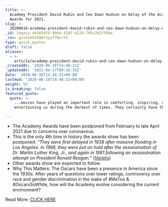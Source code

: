 ```yaml
---
title: >-
  Academy President David Rubin and Ceo Dawn Hudson on Delay of the Academy
  Awards for 2021.
slug: >-
  20200616-academy-president-david-rubin-and-ceo-dawn-hudson-on-delay-of-the-academy-awards-for-2021
_id: legacy-44365dfd-9b64-418f-b12d-795c2b2ff6be
_rev: gzsIxkhSGQWrSyyf7Hcr53
type: quick_quotes
draft: false
aliases:
  - >-
    article/academy-president-david-rubin-and-ceo-dawn-hudson-on-delay-of-the-academy-awards-for-2021/
_createdAt: '2020-06-16T14:48:31Z'
_updatedAt: '2021-04-17T09:16:35Z'
date: '2020-06-16T14:48:31+00:00'
lastmod: '2020-06-16T14:48:31+00:00'
weight: 50
is_breaking: false
featured_quote:
  quote: >-
    ...movies have played an important role in comforting, inspiring, and
    entertaining us during the darkest of times. They certainly have this year.

---
```

* The Academy Awards have been postponed from February to late April 2021 due to concerns over coronavirus.
* This is the only 4th time in history the awards show has been postponed: _“They were first delayed in 1938 after massive flooding in Los Angeles. In 1968, they were put on hold after the assassination of Dr. Martin Luther King, Jr., and again in 1981 following an assassination attempt on President Ronald Reagan.” ([Variety](https://variety.com/2020/film/news/oscars-2021-postponed-coronavirus-1234635457/))_
* Other awards show are expected to follow.
* Why This Matters: The Oscars have been a presence in America since the 1930s. After years of questions over lower ratings, controversy over race and gender discrimination in the wake of #MeToo & #OscarsSoWhite, how will the Academy evolve considering the current environment?

Read More: [CLICK HERE](https://variety.com/2020/film/news/oscars-2021-postponed-coronavirus-1234635457/)